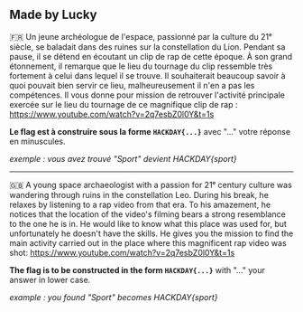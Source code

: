 Made by Lucky 
--------------------------------------------------------------------------------------------------------------

🇫🇷 Un jeune archéologue de l'espace, passionné par la culture du 21ᵉ siècle, se baladait dans des ruines sur la constellation du Lion. Pendant sa pause, il se détend en écoutant un clip de rap de cette époque. À son grand étonnement, il remarque que le lieu du tournage du clip ressemble très fortement à celui dans lequel il se trouve.
Il souhaiterait beaucoup savoir à quoi pouvait bien servir ce lieu, malheureusement il n'en a pas les compétences.
Il vous donne pour mission de retrouver l'activité principale exercée sur le lieu du tournage de ce magnifique clip de rap :  https://www.youtube.com/watch?v=2q7esbZ0l0Y&t=1s 

**Le flag est à construire sous la forme `HACKDAY{...}`** avec "..." votre réponse en minuscules.

*exemple : vous avez trouvé "Sport" devient HACKDAY{sport}*

------------------------------------------------------------------------------------------------------------------------------------------------------
🇬🇧 A young space archaeologist with a passion for 21ᵉ century culture was wandering through ruins in the constellation Leo. During his break, he relaxes by listening to a rap video from that era. To his amazement, he notices that the location of the video's filming bears a strong resemblance to the one he is in.
He would like to know what this place was used for, but unfortunately he doesn't have the skills.
He gives you the mission to find the main activity carried out in the place where this magnificent rap video was shot: https://www.youtube.com/watch?v=2q7esbZ0l0Y&t=1s 

**The flag is to be constructed in the form `HACKDAY{...}`** with "..." your answer in lower case.

*example : you found "Sport" becomes HACKDAY{sport}*
